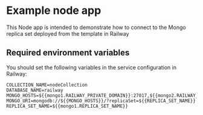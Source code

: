 # Example node app

This Node app is intended to demonstrate how to connect to the Mongo replica set deployed from the template in Railway

## Required environment variables

You should set the following variables in the service configuration in Railway:
```
COLLECTION_NAME=nodeCollection
DATABASE_NAME=railway
MONGO_HOSTS=${{mongo1.RAILWAY_PRIVATE_DOMAIN}}:27017,${{mongo2.RAILWAY_PRIVATE_DOMAIN}}:27017,${{mongo3.RAILWAY_PRIVATE_DOMAIN}}:27017
MONGO_URI=mongodb://${{MONGO_HOSTS}}/?replicaSet=${{REPLICA_SET_NAME}}
REPLICA_SET_NAME=${{mongo1.REPLICA_SET_NAME}}
```